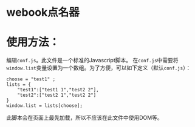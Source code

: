 ﻿webook点名器
======

使用方法：
======
编辑`conf.js`。此文件是一个标准的Javascript脚本。
在`conf.js`中需要将`window.list`变量设置为一个数组。为了方便，可以如下定义（默认`conf.js`）：
```
choose = "test1" ;
lists = {
	"test1":["test1 1","test2 2"],
	"test2":["test2 1","test2 2"]
}
window.list = lists[choose];
```

此脚本会在页面上最先加载，所以不应该在此文件中使用DOM等。